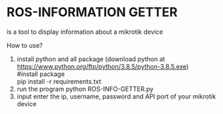 # ROS-INFORMATION GETTER

is a tool to display information about a mikrotik device

How to use?
1. install python and all package (download python at https://www.python.org/ftp/python/3.8.5/python-3.8.5.exe)<br>
      #install package<br>
      pip install -r requirements.txt
2. run the program
      python ROS-INFO-GETTER.py
3. input enter the ip, username, password and API port of your mikrotik device
